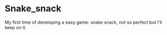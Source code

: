 # Snake_snack
My first time of developing a easy game: snake snack, not so perfect but I'll keep on it.
